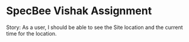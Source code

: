 # SpecBee Vishak Assignment
Story: As a user, I should be able to see the Site location and the current time for the location.

